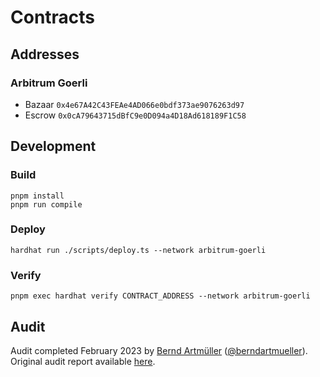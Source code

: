 # Contracts

## Addresses

### Arbitrum Goerli

- Bazaar `0x4e67A42C43FEAe4AD066e0bdf373ae9076263d97`
- Escrow `0x0cA79643715dBfC9e0D094a4D18Ad618189F1C58`

## Development

### Build

```
pnpm install
pnpm run compile
```

### Deploy

```
hardhat run ./scripts/deploy.ts --network arbitrum-goerli
```

### Verify

```
pnpm exec hardhat verify CONTRACT_ADDRESS --network arbitrum-goerli
```

## Audit

Audit completed February 2023 by [Bernd Artmüller](https://github.com/berndartmueller) ([@berndartmueller](https://twitter.com/berndartmueller)).
Original audit report available [here](https://github.com/berndartmueller/audits/blob/main/audits/Bazaar/2023-02_Bazaar_Audit_Report.md).
